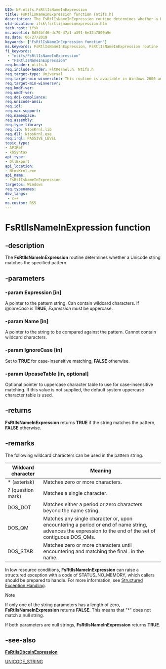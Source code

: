 ```yaml
---
UID: NF:ntifs.FsRtlIsNameInExpression
title: FsRtlIsNameInExpression function (ntifs.h)
description: The FsRtlIsNameInExpression routine determines whether a Unicode string matches the specified pattern.
old-location: ifsk\fsrtlisnameinexpression.htm
tech.root: ifsk
ms.assetid: 8d54bf46-dc70-47a1-a391-6e32a7800a9e
ms.date: 06/27/2019
keywords: ["FsRtlIsNameInExpression function"]
ms.keywords: FsRtlIsNameInExpression, FsRtlIsNameInExpression routine [Installable File System Drivers], fsrtlref_719072fe-274b-482a-ba9c-4a21d4d2be21.xml, ifsk.fsrtlisnameinexpression, ntifs/FsRtlIsNameInExpression
f1_keywords:
 - "ntifs/FsRtlIsNameInExpression"
 - "FsRtlIsNameInExpression"
req.header: ntifs.h
req.include-header: FltKernel.h, Ntifs.h
req.target-type: Universal
req.target-min-winverclnt: This routine is available in Windows 2000 and later versions of the Windows operating system.
req.target-min-winversvr: 
req.kmdf-ver: 
req.umdf-ver: 
req.ddi-compliance: 
req.unicode-ansi: 
req.idl: 
req.max-support: 
req.namespace: 
req.assembly: 
req.type-library: 
req.lib: NtosKrnl.lib
req.dll: NtosKrnl.exe
req.irql: PASSIVE_LEVEL
topic_type:
- APIRef
- kbSyntax
api_type:
- DllExport
api_location:
- NtosKrnl.exe
api_name:
- FsRtlIsNameInExpression
targetos: Windows
req.typenames: 
dev_langs:
 - c++
ms.custom: RS5
---
```


# FsRtlIsNameInExpression function

## -description

The **FsRtlIsNameInExpression** routine determines whether a Unicode string matches the specified pattern.

## -parameters

### -param Expression [in]

A pointer to the pattern string. Can contain wildcard characters. If *IgnoreCase* is **TRUE**, *Expression* must be uppercase.

### -param Name [in]

A pointer to the string to be compared against the pattern. Cannot contain wildcard characters.

### -param IgnoreCase [in]

Set to **TRUE** for case-insensitive matching, **FALSE** otherwise.

### -param UpcaseTable [in, optional]

Optional pointer to uppercase character table to use for case-insensitive matching. If this value is not supplied, the default system uppercase character table is used.

## -returns

**FsRtlIsNameInExpression** returns **TRUE** if the string matches the pattern, **FALSE** otherwise.

## -remarks

The following wildcard characters can be used in the pattern string.

| Wildcard character | Meaning |
| ------------------ | ------- |
| * (asterisk) | Matches zero or more characters. |
| ? (question mark) | Matches a single character. |
| DOS_DOT | Matches either a period or zero characters beyond the name string. |
| DOS_QM | Matches any single character or, upon encountering a period or end of name string, advances the expression to the end of the set of contiguous DOS_QMs. |
| DOS_STAR | Matches zero or more characters until encountering and matching the final . in the name. |

In low resource conditions, **FsRtlIsNameInExpression** can raise a structured exception with a code of STATUS_NO_MEMORY, which callers should be prepared to handle. For more information, see [Structured Exception Handling](https://docs.microsoft.com/windows/desktop/debug/structured-exception-handling).

> [!NOTE]
> If only one of the string parameters has a length of zero, **FsRtlIsNameInExpression** returns **FALSE**. This means that "*" does not match a null string.
>
> If both parameters are null strings, **FsRtlIsNameInExpression** returns **TRUE**.

## -see-also

[**FsRtlIsDbcsInExpression**](https://docs.microsoft.com/windows-hardware/drivers/ddi/ntifs/nf-ntifs-_fsrtl_advanced_fcb_header-fsrtlisdbcsinexpression)

[UNICODE_STRING](https://docs.microsoft.com/windows/desktop/api/ntdef/ns-ntdef-_unicode_string)
